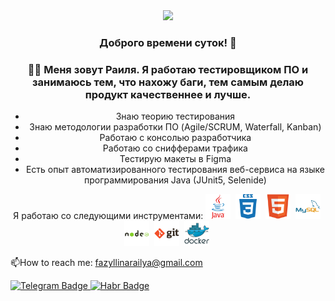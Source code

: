 <div id="header" align="center">
  <img src="https://media.giphy.com/media/QyJ0We4GHpjBa7PvKL/giphy.gif" width="100"/>

### Доброго времени суток! 👋
### :woman_technologist: Меня зовут Раиля. Я работаю тестировщиком ПО и занимаюсь тем, что нахожу баги, тем самым делаю продукт качественнее и лучше.

- Знаю теорию тестирования
- Знаю методологии разработки ПО (Agile/SCRUM, Waterfall, Kanban)
- Работаю с консолью разработчика
- Работаю со снифферами трафика 
- Тестирую макеты в Figma
- Есть опыт автоматизированного тестирования веб-сервиса на языке программирования Java (JUnit5, Selenide)
    
Я работаю со следующими инструментами: 
  <img src="https://github.com/devicons/devicon/blob/master/icons/java/java-original-wordmark.svg" title="Java" alt="Java" width="40" height="40"/>&nbsp;
  <img src="https://github.com/devicons/devicon/blob/master/icons/css3/css3-plain-wordmark.svg"  title="CSS3" alt="CSS" width="40" height="40"/>&nbsp;
  <img src="https://github.com/devicons/devicon/blob/master/icons/html5/html5-original.svg" title="HTML5" alt="HTML" width="40" height="40"/>&nbsp;
  <img src="https://github.com/devicons/devicon/blob/master/icons/mysql/mysql-original-wordmark.svg" title="MySQL"  alt="MySQL" width="40" height="40"/>&nbsp;
  <img src="https://github.com/devicons/devicon/blob/master/icons/nodejs/nodejs-original-wordmark.svg" title="NodeJS" alt="NodeJS" width="40" height="40"/>&nbsp;
  <img src="https://github.com/devicons/devicon/blob/master/icons/git/git-original-wordmark.svg" title="Git" alt="Git" width="40" height="40"/>&nbsp;
  <img src="https://github.com/devicons/devicon/blob/master/icons/docker/docker-original-wordmark.svg" title="Docker" alt="Docker" width="40" height="40"/>&nbsp;
</div>

:mailbox:How to reach me: fazyllinarailya@gmail.com
<div id="badges"> 
  <a href="t.me/ro1yaa">
  <img src="https://img.shields.io/badge/Telegram-blue?style=for-the-badge&logo=Telegram&logoColor=white" alt="Telegram Badge"/>
  <a href="https://career.habr.com/ro1ya">
  <img src="https://img.shields.io/badge/Career.Habr-blue?style=for-the-badge&logo=Habr&logoColor=white" alt="Habr Badge"/>
</div>
